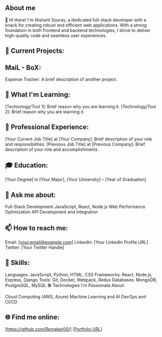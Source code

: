 ## About me

👋 Hi there! I'm Nishant Sourav, a dedicated full-stack developer with a knack for creating robust and efficient web applications. With a strong foundation in both frontend and backend technologies, I strive to deliver high-quality code and seamless user experiences.

## 🔭 Current Projects:

MaiL - BoX:
 -
Expense Tracker: A brief description of another project.

## 🌱 What I'm Learning:

[Technology/Tool 1]: Brief reason why you are learning it.
[Technology/Tool 2]: Brief reason why you are learning it.

## 💼 Professional Experience:

[Your Current Job Title] at [Your Company]: Brief description of your role and responsibilities.
[Previous Job Title] at [Previous Company]: Brief description of your role and accomplishments.

## 🎓 Education:

[Your Degree] in [Your Major], [Your University] – [Year of Graduation]

## 💬 Ask me about:

Full-Stack Development
JavaScript, React, Node.js
Web Performance Optimization
API Development and Integration

## 📫 How to reach me:

Email: [your.email@example.com]
LinkedIn: [Your LinkedIn Profile URL]
Twitter: [Your Twitter Handle]

## 🚀 Skills:

Languages: JavaScript, Python, HTML, CSS
Frameworks: React, Node.js, Express, Django
Tools: Git, Docker, Webpack, Redux
Databases: MongoDB, PostgreSQL, MySQL
🛠️ Technologies I'm Passionate About:

Cloud Computing (AWS, Azure)
Machine Learning and AI
DevOps and CI/CD

## 🌐 Find me online:

[https://github.com/Remaker00/]
[[Portfolio URL](https://my-portfolio-pi-six-42.vercel.app/)]
